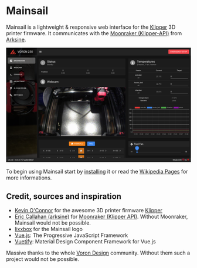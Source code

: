 # Mainsail
Mainsail is a lightweight & responsive web interface for the [Klipper](https://github.com/KevinOConnor/klipper)
3D printer firmware. It communicates with the [Moonraker (Klipper-API)](https://github.com/arksine/moonraker) from [Arksine](https://github.com/arksine). 

![screenshot-dashboard](docs/images/screenshot-dashboard.png)

To begin using Mainsail start by [installing](/wiki/Installertion) it or read the [Wikipedia Pages](/wiki) for more informations.

## Credit, sources and inspiration
* [Kevin O'Connor](https://github.com/KevinOConnor) for the awesome 3D printer firmware [Klipper](https://github.com/KevinOConnor/klipper)
* [Eric Callahan (arksine)](https://github.com/Arksine) for [Moonraker (Klipper API)](https://github.com/Arksine/moonraker). Without Moonraker, Mainsail would not be possible.
* [lixxbox](https://github.com/lixxbox) for the Mainsail logo
* [Vue.js](https://vuejs.org/): The Progressive JavaScript Framework
* [Vuetify](https://vuetifyjs.com/): Material Design Component Framework for Vue.js

Massive thanks to the whole [Voron Design](http://vorondesign.com/) community. Without them such a project would not be possible.